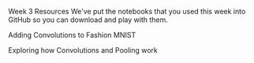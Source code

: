 Week 3 Resources
We've put the notebooks that you used this week into GitHub so you can download and play with them.

Adding Convolutions to Fashion MNIST

Exploring how Convolutions and Pooling work
